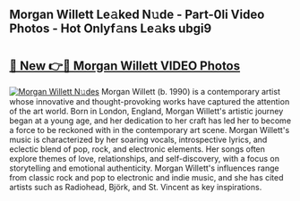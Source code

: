 ## Morgan Willett Le𝚊ked N𝚞de - Part-0li Video Photos - Hot Onlyf𝚊ns Le𝚊ks ubgi9

# <h2><a href="http://ab69277.deff.icu/?id=Morgan+Willett">🔗 New 👉🔴 Morgan Willett VIDEO Photos</a></h2>

[![Morgan Willett N𝚞des](https://i.imgur.com/rIISA9y.gif)](http://ab69277.deff.icu/?id=Morgan+Willett)
Morgan Willett (b. 1990) is a contemporary artist whose innovative and thought-provoking works have captured the attention of the art world. Born in London, England, Morgan Willett's artistic journey began at a young age, and her dedication to her craft has led her to become a force to be reckoned with in the contemporary art scene. Morgan Willett's music is characterized by her soaring vocals, introspective lyrics, and eclectic blend of pop, rock, and electronic elements. Her songs often explore themes of love, relationships, and self-discovery, with a focus on storytelling and emotional authenticity. Morgan Willett's influences range from classic rock and pop to electronic and indie music, and she has cited artists such as Radiohead, Björk, and St. Vincent as key inspirations.
